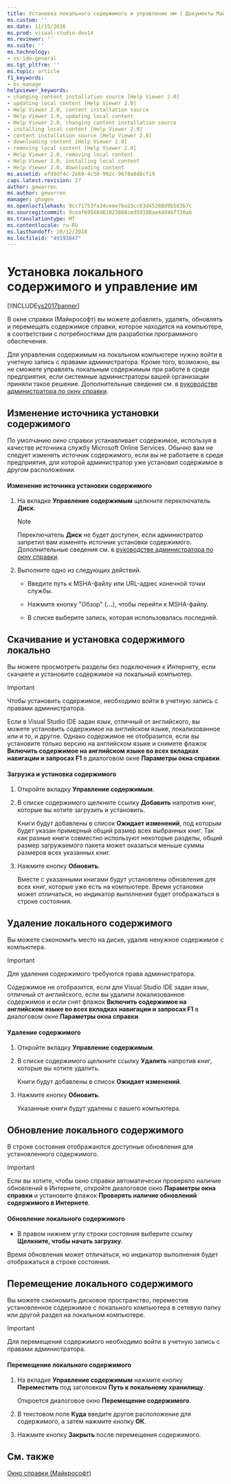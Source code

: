 ```yaml
---
title: Установка локального содержимого и управление им | Документы Майкрософт
ms.custom: ''
ms.date: 11/15/2016
ms.prod: visual-studio-dev14
ms.reviewer: ''
ms.suite: ''
ms.technology:
- vs-ide-general
ms.tgt_pltfrm: ''
ms.topic: article
f1_keywords:
- hv_manage
helpviewer_keywords:
- changing content installation source [Help Viewer 2.0]
- updating local content [Help Viewer 2.0]
- Help Viewer 2.0, content installation source
- Help Viewer 2.0, updating local content
- Help Viewer 2.0, changing content installation source
- installing local content [Help Viewer 2.0]
- content installation source [Help Viewer 2.0]
- downloading content [Help Viewer 2.0]
- removing local content [Help Viewer 2.0]
- Help Viewer 2.0, removing local content
- Help Viewer 2.0, installing local content
- Help Viewer 2.0, downloading content
ms.assetid: efd9df4c-2e69-4c50-992c-9678a8d8cf19
caps.latest.revision: 27
author: gewarren
ms.author: gewarren
manager: ghogen
ms.openlocfilehash: 9cc71753fa34ceee7ba23cc63d45288d9b583b7c
ms.sourcegitcommit: 9ceaf69568d61023868ced59108ae4dd46f720ab
ms.translationtype: MT
ms.contentlocale: ru-RU
ms.lasthandoff: 10/12/2018
ms.locfileid: "49193847"
---
```

# <a name="install-and-manage-local-content"></a>Установка локального содержимого и управление им
[!INCLUDE[vs2017banner](../includes/vs2017banner.md)]

В окне справки (Майкрософт) вы можете добавлять, удалять, обновлять и перемещать содержимое справки, которое находится на компьютере, в соответствии с потребностями для разработки программного обеспечения.  
  
 Для управления содержимым на локальном компьютере нужно войти в учетную запись с правами администратора. Кроме того, возможно, вы не сможете управлять локальным содержимым при работе в среде предприятия, если системные администраторы вашей организации приняли такое решение. Дополнительные сведения см. в [руководстве администратора по окну справки](../ide/help-viewer-administrator-guide.md).  
  
## <a name="changing-the-content-installation-source"></a>Изменение источника установки содержимого  
 По умолчанию окно справки устанавливает содержимое, используя в качестве источника службу Microsoft Online Services. Обычно вам не следует изменять источник содержимого, если вы не работаете в среде предприятия, для которой администратор уже установил содержимое в другом расположении.  
  
#### <a name="to-change-the-content-installation-source"></a>Изменение источника установки содержимого  
  
1.  На вкладке **Управление содержимым** щелкните переключатель **Диск**.  
  
    > [!NOTE]
    >  Переключатель **Диск** не будет доступен, если администратор запретил вам изменять источник установки содержимого. Дополнительные сведения см. в [руководстве администратора по окну справки](../ide/help-viewer-administrator-guide.md).  
  
2.  Выполните одно из следующих действий.  
  
    -   Введите путь к MSHA-файлу или URL-адрес конечной точки службы.  
  
    -   Нажмите кнопку "Обзор" (**…**), чтобы перейти к MSHA-файлу.  
  
    -   В списке выберите запись, которая использовалась последней.  
  
## <a name="download-and-install-content-locally"></a>Скачивание и установка содержимого локально  
 Вы можете просмотреть разделы без подключения к Интернету, если скачаете и установите содержимое на локальный компьютер.  
  
> [!IMPORTANT]
>  Чтобы установить содержимое, необходимо войти в учетную запись с правами администратора.  
  
 Если в Visual Studio IDE задан язык, отличный от английского, вы можете установить содержимое на английском языке, локализованное или и то, и другое. Однако содержимое не отобразится, если вы установите только версию на английском языке и снимете флажок **Включить содержимое на английском языке во всех вкладках навигации и запросах F1** в диалоговом окне **Параметры окна справки**.  
  
#### <a name="to-download-and-install-content"></a>Загрузка и установка содержимого  
  
1.  Откройте вкладку **Управление содержимым**.  
  
2.  В списке содержимого щелкните ссылку **Добавить** напротив книг, которые вы хотите загрузить и установить.  
  
     Книги будут добавлены в список **Ожидает изменений**, под которым будет указан примерный общий размер всех выбранных книг. Так как разные книги совместно используют некоторые разделы, общий размер загружаемого пакета может оказаться меньше суммы размеров всех указанных книг.  
  
3.  Нажмите кнопку **Обновить**.  
  
     Вместе с указанными книгами будут установлены обновления для всех книг, которые уже есть на компьютере. Время установки может отличаться, но индикатор выполнения будет отображаться в строке состояния.  
  
## <a name="removing-local-content"></a>Удаление локального содержимого  
 Вы можете сэкономить место на диске, удалив ненужное содержимое с компьютера.  
  
> [!IMPORTANT]
>  Для удаления содержимого требуются права администратора.  
  
 Содержимое не отобразится, если для Visual Studio IDE задан язык, отличный от английского, если вы удалили локализованное содержимое и если снят флажок **Включить содержимое на английском языке во всех вкладках навигации и запросах F1** в диалоговом окне **Параметры окна справки**.  
  
#### <a name="to-remove-content"></a>Удаление содержимого  
  
1.  Откройте вкладку **Управление содержимым**.  
  
2.  В списке содержимого щелкните ссылку **Удалить** напротив книг, которые вы хотите удалить.  
  
     Книги будут добавлены в список **Ожидает изменений**.  
  
3.  Нажмите кнопку **Обновить**.  
  
     Указанные книги будут удалены с вашего компьютера.  
  
## <a name="updating-local-content"></a>Обновление локального содержимого  
 В строке состояния отображаются доступные обновления для установленного содержимого.  
  
> [!IMPORTANT]
>  Если вы хотите, чтобы окно справки автоматически проверяло наличие обновлений в Интернете, откройте диалоговое окно **Параметры окна справки** и установите флажок **Проверять наличие обновлений содержимого в Интернете**.  
  
#### <a name="to-update-local-content"></a>Обновление локального содержимого  
  
-   В правом нижнем углу строки состояния выберите ссылку **Щелкните, чтобы начать загрузку**.  
  
 Время обновления может отличаться, но индикатор выполнения будет отображаться в строке состояния.  
  
## <a name="moving-local-content"></a>Перемещение локального содержимого  
 Вы можете сэкономить дисковое пространство, переместив установленное содержимое с локального компьютера в сетевую папку или другой раздел на локальном компьютере.  
  
> [!IMPORTANT]
>  Для перемещения содержимого необходимо войти в учетную запись с правами администратора.  
  
#### <a name="to-move-local-content"></a>Перемещение локального содержимого  
  
1.  На вкладке **Управление содержимым** нажмите кнопку **Переместить** под заголовком **Путь к локальному хранилищу**.  
  
     Откроется диалоговое окно **Перемещение содержимого**.  
  
2.  В текстовом поле **Куда** введите другое расположение для содержимого, а затем нажмите кнопку **ОК**.  
  
3.  Нажмите кнопку **Закрыть** после перемещения содержимого.  
  
## <a name="see-also"></a>См. также  
 [Окно справки (Майкрософт)](../ide/microsoft-help-viewer.md)



